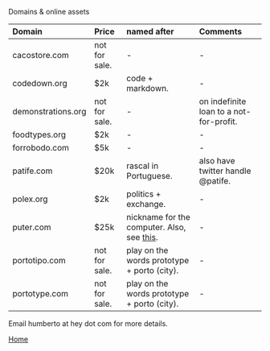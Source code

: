 Domains & online assets

| Domain | Price | named after | Comments | 
| :----- |:------|:---------| :-------------|
| cacostore.com | not for sale. | - | - |
| codedown.org | $2k | code + markdown. | - |
| demonstrations.org | not for sale. | - | on indefinite loan to a not-for-profit. |
| foodtypes.org | $2k | - | - |
| forrobodo.com | $5k | - | - |
| patife.com | $20k | rascal in Portuguese. | also have twitter handle @patife. |
| polex.org | $2k | politics + exchange. | - | 
| puter.com | $25k | nickname for the computer. Also, see [this](https://www.youtube.com/watch?v=iEHWBp3KjCI&t=32s). | - | 
| portotipo.com | not for sale. | play on the words prototype + porto (city). | - | 
| portotype.com | not for sale. | play on the words prototype + porto (city). | - | 

Email humberto at hey dot com for more details. 

[Home](/../../) 
